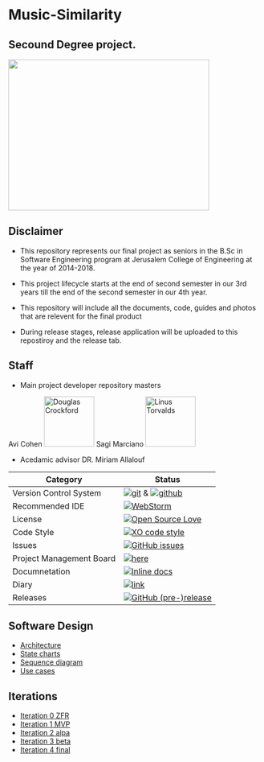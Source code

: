 # Music-Similarity
## Secound Degree project. 


<img src="https://github.com/yeseg11/Music-Similarity-sd/blob/master/pic/music-colour-splash.jpg" height="300" width="400">


## Disclaimer

* This repository represents our final project as seniors in the B.Sc in Software Engineering program at Jerusalem College of Engineering at the year of 2014-2018.

* This project lifecycle starts at the end of second semester in our 3rd years till the end of the second semester in our 4th year.

* This repository will include all the documents, code, guides and photos that are relevent for the final product

* During release stages, release application will be uploaded to this repostiroy and the release tab.

## Staff
* Main project developer repository masters

Avi Cohen
<img src="https://avatars0.githubusercontent.com/u/26030890?v=3&s=460" alt="Douglas Crockford" width="100" height="100">
Sagi Marciano
<img src="https://avatars3.githubusercontent.com/u/16443118?v=3&s=460" alt="Linus Torvalds" width="100" height="100">




* Acedamic advisor
  DR. Miriam Allalouf

 |Category|Status|
|---|---|
| Version Control System| [![git](https://img.shields.io/badge/Version%20Control-Git-green.svg)](https://git-scm.com/) & [![github](https://img.shields.io/badge/Version%20Control-Github-green.svg)](https://github.com/) |
| Recommended IDE | [![WebStorm](https://img.shields.io/badge/IDE-WebStorm-green.svg)](https://www.jetbrains.com/webstorm/) |
| License | [![Open Source Love](https://badges.frapsoft.com/os/mit/mit.svg?v=102)](https://github.com/ellerbrock/open-source-badge/) |
| Code Style | [![XO code style](https://img.shields.io/badge/code_style-XO-5ed9c7.svg)](https://github.com/yeseg11/Music-Similarity-sd) |
| Issues | [![GitHub issues](https://img.shields.io/github/issues/avicohen89/Music-Similarity.svg?style=flat)](https://github.com/yeseg11/Music-Similarity-sd/issues) |
| Project Management Board| [![here](https://img.shields.io/badge/Project%20Management%20Board-On%20demand-lightgrey.svg)](https://github.com/yeseg11/Music-Similarity-sd/projects) |
| Documnetation | [![Inline docs](http://inch-ci.org/github/avicohen89/Music-Similarity.svg?branch=master)](https://github.com/yeseg11/Music-Similarity-sd/wiki/Documents) |
| Diary |  [![link](https://img.shields.io/badge/Diary-On%20demand-blue.svg)](https://calendar.google.com/calendar/embed?src=pnu92pav3s91nku9u35gks3m0c%40group.calendar.google.com&ctz=Asia%2FJerusalem) |
| Releases | [![GitHub (pre-)release](https://img.shields.io/badge/release-v2.0.1-blue.svg)](https://github.com/yeseg11/Music-Similarity-sd/releases/tag/2.0.1)|


## Software Design
* [Architecture](https://github.com/yeseg11/Music-Similarity-sd/blob/master/docs/Architectur.png)
* [State charts](https://github.com/yeseg11/Music-Similarity-sd/blob/master/docs/state%20chart.png) 
* [Sequence diagram](https://github.com/yeseg11/Music-Similarity-sd/blob/master/docs/sequance%20diagram.png)
* [Use cases](https://github.com/yeseg11/Music-Similarity-sd/blob/master/docs/use%20cases.png)

## Iterations

* [Iteration 0 ZFR](https://github.com/yeseg11/Music-Similarity-sd/Music-Similarity/wiki/Iteration-0-ZFR)
* [Iteration 1 MVP](https://github.com/yeseg11/Music-Similarity-sd/Music-Similarity/wiki/Iteration-1-MVP)
* [Iteration 2 alpa](https://github.com/yeseg11/Music-Similarity-sd/Music-Similarity/wiki/Iteration-2-alpha)
* [Iteration 3 beta](https://github.com/yeseg11/Music-Similarity-sd/wiki/Iteration-3-beta)
* [Iteration 4 final](https://github.com/yeseg11/Music-Similarity-sd/wiki/Iteration-4-final)

